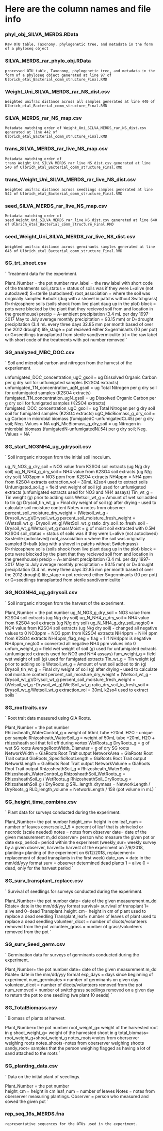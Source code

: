 # Here are the column names and file info



### phyl_obj_SILVA_MERDS.RData 

`
Raw OTU table, Taxonomy, phylogenetic tree, and metadata in the form of a phyloseq object
`

### SILVA_MERDS_rar_phylo_obj.RData 

`
processed OTU table, Taxonomy, phylogenetic tree, and metadata in the form of a phyloseq object generated at line 97 of Ulbrich_etal_Bacterial_comm_structure_Final.RMD
`

### Weight_Uni_SILVA_MERDS_rar_NS_dist.csv 

`
Weighted unifrac distance across all samples generated at line 440 of Ulbrich_etal_Bacterial_comm_structure_Final.RMD
`

### SILVA_MERDS_rar_NS_map.csv

`
Metadata matching order of Weight_Uni_SILVA_MERDS_rar_NS_dist.csv generated at line 442 of Ulbrich_etal_Bacterial_comm_structure_Final.RMD
`

### trans_SILVA_MERDS_rar_live_NS_map.csv 

`
Metadata matching order of trans_Weight_Uni_SILVA_MERDS_rar_live_NS_dist.csv generated at line 540 of Ulbrich_etal_Bacterial_comm_structure_Final.RMD
`

### trans_Weight_Uni_SILVA_MERDS_rar_live_NS_dist.csv 

`
Weighted unifrac distance across seedlings samples generated at line 542 of Ulbrich_etal_Bacterial_comm_structure_Final.RMD
`

### seed_SILVA_MERDS_rar_live_NS_map.csv 

`
Metadata matching order of seed_Weight_Uni_SILVA_MERDS_rar_live_NS_dist.csv generated at line 640 of Ulbrich_etal_Bacterial_comm_structure_Final.RMD
`

### seed_Weight_Uni_SILVA_MERDS_rar_live_NS_dist.csv 

`
Weighted unifrac distance across germinants samples generated at line 643 of Ulbrich_etal_Bacterial_comm_structure_Final.RMD
`

### SG_trt_sheet.csv

`
Treatment data for the experiment. 

Plant_Number = the pot number
raw_label = the raw label with short code of the treatments
soil_status = status of soils was if they were L=alive (not autoclaved) S=sterile (autoclaved)
root_association = where the soil was originally sampled B=bulk (dug with a shovel in patchs without Switchgrass) R=rhizosphere soils (soils shook from live plant daug up in the plot)
block = pots were blocked by the plant that they recieved soil from and location in the greenhouse)
precip = A=ambient precipitation (3.4 mL per day 1997-2017 May to July average monthly precipitation = 93.15 mm) or D=drought precipitation (3.4 mL every three days 32.85 mm per month based of over the 2012 drought)
life_stage = pot recieved either S=germinants (10 per pot) or G=seedlings transplanted from sterile sand/vermiculite
trt = the raw label with short code of the treatments with pot number removed
`

### SG_analyzed_MBC_DOC.csv

`
Soil and microbial carbon and nitrogen from the harvest of the experiement.

unfumigated_DOC_concentration_ugC_gsoil = ug Dissolved Organic Carbon per g dry soil for unfumigated samples (K2SO4 extracts)
unfumigated_TN_concentration_ugN_gsoil = ug Total Nitrogen per g dry  soil for unfumigated samples (K2SO4 extracts)
fumigated_TN_concentration_ugN_gsoil = ug Dissolved Organic Carbon per g dry soil for fumigated samples (K2SO4 extracts)
fumigated_DOC_concentration_ugC_gsoil = ug Total Nitrogen per g dry soil soil for fumigated samples (K2SO4 extracts)
ugC_MicBiomass_g_dry_soil = ug Carbon in microbial biomass (fumigatedC-unfumigatedC/.45) per g dry soil; Neg. Values = NA
ugN_MicBiomass_g_dry_soil = ug Nitrogen in microbial biomass (fumigatedN-unfumigatedN/.54) per g dry soil; Neg. Values = NA
`

### SG_start_NO3NH4_ug_gdrysoil.csv

`
Soil inorganic nitrogen from the initial soil inoculum. 

ug_N_NO3_g_dry_soil = NO3 value from K2SO4 soil extracts (ug N/g dry soil) 
ug_N_NH4_g_dry_soil = NH4 value from K2SO4 soil extracts (ug N/g dry soil) 
NO3ppm = NO3 ppm from K2SO4 extracts
NH4ppm = NH4 ppm from K2SO4 extracts
extraction_vol = 30mL k2so4 used to extract soils 
Unfumigated_soil_g = field wet weight of soil (g) used for unfumigated extracts (unfumigated extracts used for NO3 and NH4 assays)
Tin_wt_g = Tin weight (g) prior to adding soils
Wetsoil_wt_g = Amount of wet soil added to tin (g) 
Drysoil_tin_wt_g = Final dry weight of soil (g) after drying - used to calculate soil moisture content 
Notes = notes from observer
percent_soil_moisture_dry_weight = (Wetsoil_wt_g -Drysoil_wt_g)/Drysoil_wt_g
percent_soil_moisture_fresh_weight = (Wetsoil_wt_g -Drysoil_wt_g)/WetSoil_wt_g
ratio_dry_soil_to_fresh_soil = Drysoil_wt_g/Wetsoil_wt_g
massMoist  = g of moist soil extracted with 0.5M K2SO4 
soil_status = status of soils was if they were L=alive (not autoclaved) S=sterile (autoclaved)
root_association = where the soil was originally sampled B=bulk (dug with a shovel in patchs without Switchgrass) R=rhizosphere soils (soils shook from live plant daug up in the plot)
block = pots were blocked by the plant that they recieved soil from and location in the greenhouse)
precip = A=ambient precipitation (3.4 mL per day 1997-2017 May to July average monthly precipitation = 93.15 mm) or D=drought precipitation (3.4 mL every three days 32.85 mm per month based of over the 2012 drought)
life_stage = pot recieved either S=germinants (10 per pot) or G=seedlings transplanted from sterile sand/vermiculite
`


### SG_NO3NH4_ug_gdrysoil.csv

`
Soil inorganic nitrogen from the harvest of the experiment. 

Plant_Number = the pot number
ug_N_NO3_g_dry_soil = NO3 value from K2SO4 soil extracts (ug N/g dry soil) 
ug_N_NH4_g_dry_soil = NH4 value from K2SO4 soil extracts (ug N/g dry soil) 
ug_N_NH4_g_dry_soil_negto0 = NO4 value from K2SO4 soil extracts (ug N/g dry soil) - changed all negative values to 0 
NO3ppm = NO3 ppm from K2SO4 extracts
NH4ppm = NH4 ppm from K2SO4 extracts
NH4ppm_flag_neg = flag = 1 if NH4ppm is negative
NH4ppm_negto0 = converted all negative NH4 ppm values into 0 
unfum_weight_g = field wet weight of soil (g) used for unfumigated extracts (unfumigated extracts used for NO3 and NH4 assays)
fum_weight_g = field wet weight of soil (g) used for fumigated extracts
Tin_wt_g = Tin weight (g) prior to adding soils
Wetsoil_wt_g = Amount of wet soil added to tin (g) 
Drysoil_tin_wt_g = Final dry weight of soil (g) after drying - used to calculate soil moisture content 
percent_soil_moisture_dry_weight = (Wetsoil_wt_g -Drysoil_wt_g)/Drysoil_wt_g
percent_soil_moisture_fresh_weight = (Wetsoil_wt_g -Drysoil_wt_g)/WetSoil_wt_g
ratio_dry_soil_to_fresh_soil = Drysoil_wt_g/Wetsoil_wt_g
extraction_vol = 30mL k2so4 used to extract soils 
`

### SG_roottraits.csv

`
Root trait data measured using GiA Roots.

Plant_Number = the pot number	
Rhizosheath_WaterControl_g = weight of 50mL tube +20mL H2O - unique per sample
Rhizosheath_WaterSoil_g	= weight of 50mL tube +20mL H2O + rhizosheath soil that fell off during vortex
WetRoots_g	DryRoots_g = g of wet SG roots 
AverageRootWidth_Diameter = g of dry SG roots 
NetworkWidth = GiaRoots Root Trait output
NetworkArea	= GiaRoots Root Trait output
GiaRoots_SpecificRootLength = GiaRoots Root Trait output
NetworkLength = GiaRoots Root Trait output
NetworkVolume = GiaRoots Root Trait output
RhizosheathSoil_g = Rhizosheath_WaterSoilg - Rhizosheath_WaterControl_g
RhizosheathSoil_WetRoots_g = RhizosheathSoil_g / WetRoots_g
RhizosheathSoil_DryRoots_g = RhizosheathSoil_g / DryRoots_g
SRL_length_drymass = NetworkLength / DryRoots_g
RLD_length_volume = NetworkLength / 158 (pot volume in mL) 
`

### SG_height_time_combine.csv

`
Plant data for surveys conducted during the experiment.

Plant_Number= the pot number
height_cm= height in cm
leaf_num = number of leaves
coverscale_1_5 = percent of leaf that is shriveled or necrotic (scale needed)
notes = notes from observer
date= date of the given measurement m_dd
observer= person who measure the given pot or date
exp_period= period within the experiment (weekly_sur= weekly survey by a given observer, harvest= harvest of the 
experiment on 7/9/2018, planting= planting of the experiment on 6/12/2018, replacement= replacement of dead 
transplants in the first week)
date_raw = date in the mm/dd/yyy format
surv = observer determined dead plants 1 = alive 0 = dead, only for the harvest period
`

### SG_surv_transplant_replace.csv

`
Survival of seedlings for surveys conducted during the experiment.

Plant_Number= the pot number
date= date of the given measurement m_dd
Rdate= date in the mm/dd/yyy format
survival= survival of transplant 1= alive and 0=dead
Transplant_height_cm= height in cm of plant used to replace a dead seedling
Transplant_leaf= number of leaves of plant used to replace a dead seedling
volunteer_dicot = number of dicots/volunteers removed from the pot
volunteer_grass = number of grass/volunteers removed from the pot
`

### SG_surv_Seed_germ.csv
`
Germination data for surveys of germinants conducted during the experiment.

Plant_Number= the pot number
date= date of the given measurement m_dd
Rdate= date in the mm/dd/yyy format
exp_days = days since beginning of experiment
num_germinates = number of germinants on given day
volunteer_dicot = number of dicots/volunteers removed from the pot
num_removed = number of switchgrass seedlings removed on a given day to return the pot to one seedling (we plant 10 
seeds)
`


### SG_TotalBiomass.csv

`
Biomass of plants at harvest. 

Plant_Number= the pot number
root_weight_g= weight of the harvested root in g
shoot_weight_g= weight of the harvested shoot in g
total_biomass= root_weight_g+shoot_weight_g
notes_roots=notes from oberserver weighing roots
notes_shoots=notes from oberserver weighing shoots
sandy_root= samples that the person weighing flagged as having a lot of sand attached to the roots
`

### SG_planting_data.csv

`
Data on the initial plant of seedlings.

Plant_Number = the pot number	
height_cm = height in cm
leaf_num = number of leaves	
Notes = notes from oberserver measuring plantings.
Observer = person who measured and sowed the given pot
`

### rep_seq_16s_MERDS.fna

`
representative sequences for the OTUs used in the experiment.
`